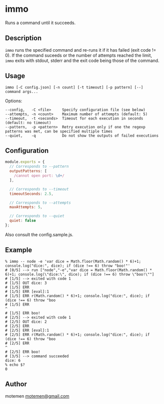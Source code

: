 immo
====

Runs a command until it succeeds.

## Description

`immo` runs the specified command and re-runs it if it has failed (exit code != 0). If the command suceeds or the number of attempts reached the limit, `immo` exits with stdout, stderr and the exit code being those of the command.

## Usage

    immo [-C config.json] [-n count] [-t timeout] [-p pattern] [--] command args...

Options:

    --config,   -C <file>     Specify configuration file (see below)
    --attempts, -n <count>    Maximum number of attempts (default: 5)
    --timeout,  -t <seconds>  Timeout for each execution in seconds (default: no timeout)
    --pattern,  -p <pattern>  Retry execution only if one the regexp patterns was met, can be specified multiple times
    --quiet,    -q            Do not show the outputs of failed executions

## Configuration

```js
module.exports = {
  // Corresponds to --pattern
  outputPatterns: [
    /cannot open port: \d+/
  ],

  // Corresponds to --timeout
  timeoutSeconds: 2.5,

  // Corresponds to --attempts
  maxAttempts: 5,

  // Corresponds to --quiet
  quiet: false
};
```

Also consult the config.sample.js.

## Example

```
% immo -- node -e 'var dice = Math.floor(Math.random() * 6)+1; console.log("dice:", dice); if (dice !== 6) throw "boo!"'
# [0/5] --> run ["node","-e","var dice = Math.floor(Math.random() * 6)+1; console.log(\"dice:\", dice); if (dice !== 6) throw \"boo!\""]
# [1/5] --> exited with code 1
# [1/5] OUT dice: 3
# [1/5] ERR
# [1/5] ERR [eval]:1
# [1/5] ERR r(Math.random() * 6)+1; console.log("dice:", dice); if (dice !== 6) throw "boo
# [1/5] ERR                                                                     ^
# [1/5] ERR boo!
# [2/5] --> exited with code 1
# [2/5] OUT dice: 2
# [2/5] ERR
# [2/5] ERR [eval]:1
# [2/5] ERR r(Math.random() * 6)+1; console.log("dice:", dice); if (dice !== 6) throw "boo
# [2/5] ERR                                                                     ^
# [2/5] ERR boo!
# [3/5] --> command succeeded
dice: 6
% echo $?
0
```

## Author

motemen <motemen@gmail.com>
